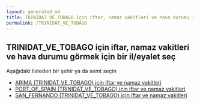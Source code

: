 ```yaml
---
layout: generated_md
title: TRINIDAT_VE_TOBAGO için iftar, namaz vakitleri ve hava durumu - il/eyalet seç
permalink: /TRINIDAT_VE_TOBAGO
---
```


## TRINIDAT_VE_TOBAGO için iftar, namaz vakitleri ve hava durumu  görmek için bir il/eyalet seç

Aşağıdaki listeden bir şehir ya da semt seçin


* [ARIMA (TRINIDAT_VE_TOBAGO) için iftar ve namaz vakitleri](/TRINIDAT_VE_TOBAGO/ARIMA)
* [PORT_OF_SPAIN (TRINIDAT_VE_TOBAGO) için iftar ve namaz vakitleri](/TRINIDAT_VE_TOBAGO/PORT_OF_SPAIN)
* [SAN_FERNANDO (TRINIDAT_VE_TOBAGO) için iftar ve namaz vakitleri](/TRINIDAT_VE_TOBAGO/SAN_FERNANDO)